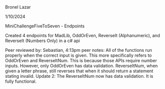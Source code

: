 Bronel Lazar

 1/10/2024

MiniChallengeFiveToSeven - Endpoints

Created 4 endpoints for MadLib, OddOrEven, ReverseIt (Alphanumeric), and ReverseIt (Numbers Only) in a c# api



Peer reviewed by: Sebastian, 4:13pm
peer notes: All of the functions run properly when the correct input is given. This more specifically refers to OddOrEven and ReverseItNum. This is because those APIs require number inputs. However, only OddOrEven has data validation. ReverseItNum, when given a letter phrase, still reverses that when it should return a statement stating invalid. Update 2: The ReverseItNum now has data validation. It is fully functional.
